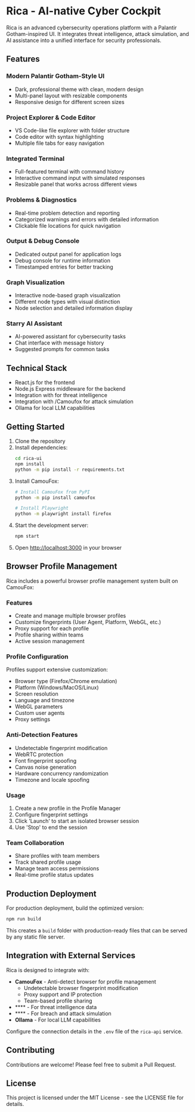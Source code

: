 # Rica - AI-native Cyber Cockpit

Rica is an advanced cybersecurity operations platform with a Palantir Gotham-inspired UI. It integrates threat intelligence, attack simulation, and AI assistance into a unified interface for security professionals.

## Features

### Modern Palantir Gotham-Style UI
- Dark, professional theme with clean, modern design
- Multi-panel layout with resizable components
- Responsive design for different screen sizes

### Project Explorer & Code Editor
- VS Code-like file explorer with folder structure
- Code editor with syntax highlighting
- Multiple file tabs for easy navigation

### Integrated Terminal
- Full-featured terminal with command history
- Interactive command input with simulated responses
- Resizable panel that works across different views

### Problems & Diagnostics
- Real-time problem detection and reporting
- Categorized warnings and errors with detailed information
- Clickable file locations for quick navigation

### Output & Debug Console
- Dedicated output panel for application logs
- Debug console for runtime information
- Timestamped entries for better tracking

### Graph Visualization
- Interactive node-based graph visualization
- Different node types with visual distinction
- Node selection and detailed information display

### Starry AI Assistant
- AI-powered assistant for cybersecurity tasks
- Chat interface with message history
- Suggested prompts for common tasks

## Technical Stack
- React.js for the frontend
- Node.js Express middleware for the backend
- Integration with  for threat intelligence
- Integration with /Camoufox for attack simulation
- Ollama for local LLM capabilities

## Getting Started

1. Clone the repository
2. Install dependencies:
   ```bash
   cd rica-ui
   npm install
   python -m pip install -r requirements.txt
   ```
3. Install CamouFox:
   ```bash
   # Install CamouFox from PyPI
   python -m pip install camoufox
   
   # Install Playwright
   python -m playwright install firefox
   ```
4. Start the development server:
   ```bash
   npm start
   ```
5. Open [http://localhost:3000](http://localhost:3000) in your browser

## Browser Profile Management

Rica includes a powerful browser profile management system built on CamouFox:

### Features
- Create and manage multiple browser profiles
- Customize fingerprints (User Agent, Platform, WebGL, etc.)
- Proxy support for each profile
- Profile sharing within teams
- Active session management

### Profile Configuration
Profiles support extensive customization:
- Browser type (Firefox/Chrome emulation)
- Platform (Windows/MacOS/Linux)
- Screen resolution
- Language and timezone
- WebGL parameters
- Custom user agents
- Proxy settings

### Anti-Detection Features
- Undetectable fingerprint modification
- WebRTC protection
- Font fingerprint spoofing
- Canvas noise generation
- Hardware concurrency randomization
- Timezone and locale spoofing

### Usage
1. Create a new profile in the Profile Manager
2. Configure fingerprint settings
3. Click 'Launch' to start an isolated browser session
4. Use 'Stop' to end the session

### Team Collaboration
- Share profiles with team members
- Track shared profile usage
- Manage team access permissions
- Real-time profile status updates

## Production Deployment

For production deployment, build the optimized version:

```bash
npm run build
```

This creates a `build` folder with production-ready files that can be served by any static file server.

## Integration with External Services

Rica is designed to integrate with:

- **CamouFox** - Anti-detect browser for profile management
  - Undetectable browser fingerprint modification
  - Proxy support and IP protection
  - Team-based profile sharing
- **** - For threat intelligence data
- **** - For breach and attack simulation
- **Ollama** - For local LLM capabilities

Configure the connection details in the `.env` file of the `rica-api` service.

## Contributing

Contributions are welcome! Please feel free to submit a Pull Request.

## License

This project is licensed under the MIT License - see the LICENSE file for details.
